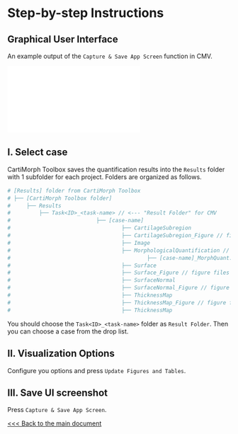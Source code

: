 # Step-by-step Instructions

## Graphical User Interface

An example output of the `Capture & Save App Screen` function in CMV.

![CMV-UI-example](instructions.assets/CMV-UI-example.pdf)

## I. Select case

CartiMorph Toolbox saves the quantification results into the `Results` folder with 1 subfolder for each project.  Folders are organized as follows.

```python
# [Results] folder from CartiMorph Toolbox
# ├── [CartiMorph Toolbox folder]
#     ├── Results
#         ├── Task<ID>_<task-name> // <--- "Result Folder" for CMV
#							├── [case-name]
#									├── CartilageSubregion
#									├── CartilageSubregion_Figure // figure files
#									├── Image
#									├── MorphologicalQuantification // quantificaiton files
#											├── [case-name]_MorphQuant.csv // csv files
#									├── Surface
#									├── Surface_Figure // figure files
#									├── SurfaceNormal
#									├── SurfaceNormal_Figure // figure files
#									├── ThicknessMap
#									├── ThicknessMap_Figure // figure files
#									├── ThicknessMap
```

You should choose the `Task<ID>_<task-name>` folder as `Result Folder`. Then you can choose a case from the drop list.

## II. Visualization Options

Configure you options and press `Update Figures and Tables`.

## III. Save UI screenshot

Press `Capture & Save App Screen`.



[<<< Back to the main document](https://github.com/YongchengYAO/CartiMorph-Viewer/tree/main)
